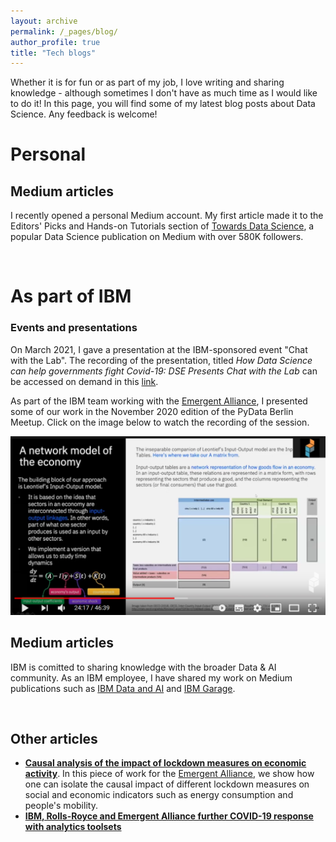 ```yaml
---
layout: archive
permalink: /_pages/blog/
author_profile: true
title: "Tech blogs"
---
```



Whether it is for fun or as part of my job, I love writing and sharing knowledge - although sometimes I don't have as much time as I would like to do it! In this page, you will find some of my latest blog posts about Data Science. Any feedback is welcome!

# Personal
## Medium articles
I recently opened a personal Medium account. My first article made it to the Editors' Picks and Hands-on Tutorials section of [Towards Data Science](https://towardsdatascience.com/), a popular Data Science publication on Medium with over 580K followers.
<br>
<div id="medium-widget"></div>
<script src="https://medium-widget.pixelpoint.io/widget.js"></script>
<script>MediumWidget.Init({renderTo: '#medium-widget', params: {"resource":"https://medium.com/@acorralescano","postsPerLine":1,"limit":10,"picture":"big","fields":["description","author","claps","publishAt"],"ratio":"landscape"}})</script>
<br>

# As part of IBM
### Events and presentations
On March 2021, I gave a presentation at the IBM-sponsored event "Chat with the Lab". The recording of the presentation, titled _How Data Science can help governments fight Covid-19: DSE Presents Chat with the Lab_ can be accessed on demand in this [link](https://ibm.webcasts.com/starthere.jsp?ei=1433531&tp_key=0692888bdc).

As part of the IBM team working with the [Emergent Alliance](https://emergentalliance.org/), I presented some of our work in the November 2020 edition of the PyData Berlin Meetup. Click on the image below to watch the recording of the session. 

[![PyData Berlin event](/assets/images/pydata_thumbnail.png)](https://youtu.be/T3SsCjXhQD4?t=1457 "PyData Berlin event")


## Medium articles
IBM is comitted to sharing knowledge with the broader Data & AI community. As an IBM employee, I have shared my work on Medium publications such as [IBM Data and AI](https://medium.com/ibm-data-ai) and [IBM Garage](https://medium.com/ibm-garage).
<br>
<div id="medium-widget2"></div>
<script src="https://medium-widget.pixelpoint.io/widget.js"></script>
<script>MediumWidget.Init({renderTo: '#medium-widget2', params: {"resource":"https://medium.com/@alvaro.corrales.cano","postsPerLine":1,"limit":10,"picture":"big","fields":["description","author","claps","publishAt"],"ratio":"landscape"}})</script>
<br>

## Other articles
- [**Causal analysis of the impact of lockdown measures on economic activity**](https://emergentalliance.org/causal-analysis-of-the-impact-of-lockdown-measures-on-economic-activity/). In this piece of work for the [Emergent Alliance](https://emergentalliance.org/), we show how one can isolate the causal impact of different lockdown measures on social and economic indicators such as energy consumption and people's mobility.  
- [**IBM, Rolls-Royce and Emergent Alliance further COVID-19 response with analytics toolsets**](https://www.ibm.com/blogs/journey-to-ai/2021/03/ibm-rolls-royce-and-emergent-alliance-further-covid-19-response-with-analytics-toolsets/)

